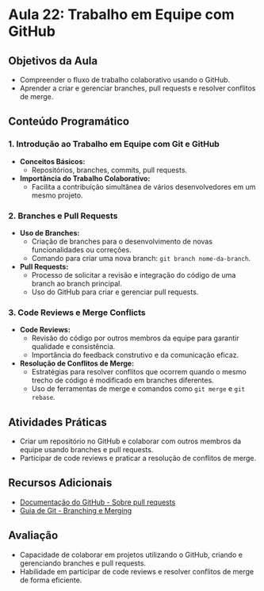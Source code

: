 # Aula 22: Trabalho em Equipe com GitHub

## Objetivos da Aula

- Compreender o fluxo de trabalho colaborativo usando o GitHub.
- Aprender a criar e gerenciar branches, pull requests e resolver conflitos de merge.

## Conteúdo Programático

### 1. Introdução ao Trabalho em Equipe com Git e GitHub

- **Conceitos Básicos:**
  - Repositórios, branches, commits, pull requests.
- **Importância do Trabalho Colaborativo:**
  - Facilita a contribuição simultânea de vários desenvolvedores em um mesmo projeto.

### 2. Branches e Pull Requests

- **Uso de Branches:**
  - Criação de branches para o desenvolvimento de novas funcionalidades ou correções.
  - Comando para criar uma nova branch: `git branch nome-da-branch`.
- **Pull Requests:**
  - Processo de solicitar a revisão e integração do código de uma branch ao branch principal.
  - Uso do GitHub para criar e gerenciar pull requests.

### 3. Code Reviews e Merge Conflicts

- **Code Reviews:**
  - Revisão do código por outros membros da equipe para garantir qualidade e consistência.
  - Importância do feedback construtivo e da comunicação eficaz.
- **Resolução de Conflitos de Merge:**
  - Estratégias para resolver conflitos que ocorrem quando o mesmo trecho de código é modificado em branches diferentes.
  - Uso de ferramentas de merge e comandos como `git merge` e `git rebase`.

## Atividades Práticas

- Criar um repositório no GitHub e colaborar com outros membros da equipe usando branches e pull requests.
- Participar de code reviews e praticar a resolução de conflitos de merge.

## Recursos Adicionais

- [Documentação do GitHub - Sobre pull requests](https://docs.github.com/pt/pull-requests)
- [Guia de Git - Branching e Merging](https://git-scm.com/book/en/v2/Git-Branching-Basic-Branching-and-Merging)

## Avaliação

- Capacidade de colaborar em projetos utilizando o GitHub, criando e gerenciando branches e pull requests.
- Habilidade em participar de code reviews e resolver conflitos de merge de forma eficiente.
